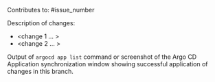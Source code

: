 Contributes to: #issue_number

Description of changes:
- <change 1 ... >
- <change 2 ... >

Output of `argocd app list` command or screenshot of the Argo CD Application synchronization window showing successful application of changes in this branch.

